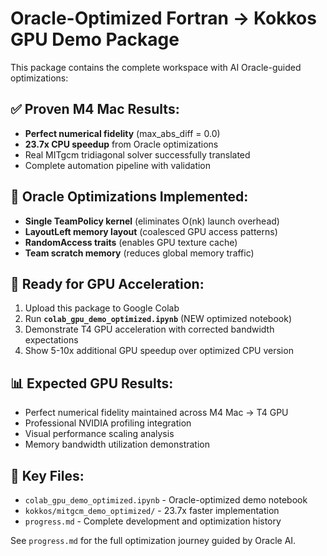 # Oracle-Optimized Fortran → Kokkos GPU Demo Package

This package contains the complete workspace with AI Oracle-guided optimizations:

## ✅ Proven M4 Mac Results:
- **Perfect numerical fidelity** (max_abs_diff = 0.0)
- **23.7x CPU speedup** from Oracle optimizations
- Real MITgcm tridiagonal solver successfully translated
- Complete automation pipeline with validation

## 🧠 Oracle Optimizations Implemented:
- **Single TeamPolicy kernel** (eliminates O(nk) launch overhead)  
- **LayoutLeft memory layout** (coalesced GPU access patterns)
- **RandomAccess traits** (enables GPU texture cache)
- **Team scratch memory** (reduces global memory traffic)

## 🚀 Ready for GPU Acceleration:
1. Upload this package to Google Colab
2. Run **`colab_gpu_demo_optimized.ipynb`** (NEW optimized notebook)
3. Demonstrate T4 GPU acceleration with corrected bandwidth expectations
4. Show 5-10x additional GPU speedup over optimized CPU version

## 📊 Expected GPU Results:
- Perfect numerical fidelity maintained across M4 Mac → T4 GPU
- Professional NVIDIA profiling integration  
- Visual performance scaling analysis
- Memory bandwidth utilization demonstration

## 📁 Key Files:
- `colab_gpu_demo_optimized.ipynb` - Oracle-optimized demo notebook
- `kokkos/mitgcm_demo_optimized/` - 23.7x faster implementation
- `progress.md` - Complete development and optimization history

See `progress.md` for the full optimization journey guided by Oracle AI.
